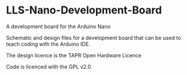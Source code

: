 # LLS-Nano-Development-Board
A development board for the Arduino Nano

Schematic and design files for a development board that can be used to teach coding with the Arduino IDE.

The design licence is the TAPR Open Hardware Licence

Code is licenced with the GPL v2.0
